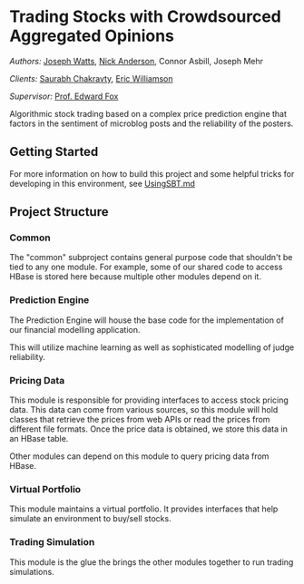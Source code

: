 # Trading Stocks with Crowdsourced Aggregated Opinions

*Authors:* [Joseph Watts](https://github.com/joeywatts), [Nick Anderson](https://github.com/nicknea), Connor Asbill, Joseph Mehr

*Clients:* [Saurabh Chakravty](https://github.com/saurabhc123), [Eric Williamson](https://github.com/ewmson)

*Supervisor:* [Prof. Edward Fox](http://fox.cs.vt.edu/)

Algorithmic stock trading based on a complex price prediction engine that factors in the sentiment of microblog posts and the reliability of the posters.

## Getting Started

For more information on how to build this project and some helpful tricks for developing in this environment, see [UsingSBT.md](UsingSBT.md)

## Project Structure

### Common

The "common" subproject contains general purpose code that shouldn't be tied to any one module. For example, some of our shared code to access HBase is stored here because multiple other modules depend on it.

### Prediction Engine

The Prediction Engine will house the base code for the implementation of our financial modelling application.

This will utilize machine learning as well as sophisticated modelling of judge reliability.

### Pricing Data

This module is responsible for providing interfaces to access stock pricing data. This data can come from various sources, so this module will hold classes that retrieve the prices from web APIs or read the prices from different file formats. Once the price data is obtained, we store this data in an HBase table.

Other modules can depend on this module to query pricing data from HBase.

### Virtual Portfolio

This module maintains a virtual portfolio. It provides interfaces that help simulate an environment to buy/sell stocks.

### Trading Simulation

This module is the glue the brings the other modules together to run trading simulations.
